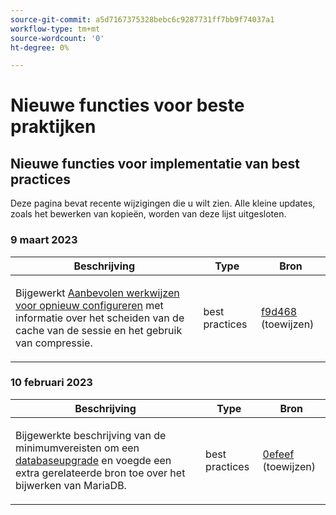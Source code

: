```yaml
---
source-git-commit: a5d7167375328bebc6c9287731ff7bb9f74037a1
workflow-type: tm+mt
source-wordcount: '0'
ht-degree: 0%

---
```

# Nieuwe functies voor beste praktijken

## Nieuwe functies voor implementatie van best practices

Deze pagina bevat recente wijzigingen die u wilt zien. Alle kleine updates, zoals het bewerken van kopieën, worden van deze lijst uitgesloten.

### 9 maart 2023

<table style="table-layout:auto;">
  <thead>
    <tr>
      <th>Beschrijving</th>
      <th>Type</th>
      <th>Bron</th>
    </tr>
  </thead>
  <tbody>
    <tr>
      <td><p>Bijgewerkt <a href="https://experienceleague.adobe.com/docs/commerce-operations/implementation-playbook/best-practices/planning/redis-service-configuration.html">Aanbevolen werkwijzen voor opnieuw configureren</a> met informatie over het scheiden van de cache van de sessie en het gebruik van compressie.</p>
</td>
      <td>best practices</td>
      <td><a href="https://github.com/AdobeDocs/commerce-operations.en/commit/f9d46893a25569b9cb00b45ab285758b3b74b410">f9d468</a> (toewijzen)</td>
    </tr>
  </tbody>
</table><!-- date_group -->

### 10 februari 2023

<table style="table-layout:auto;">
  <thead>
    <tr>
      <th>Beschrijving</th>
      <th>Type</th>
      <th>Bron</th>
    </tr>
  </thead>
  <tbody>
    <tr>
      <td><p>Bijgewerkte beschrijving van de minimumvereisten om een <a href="https://experienceleague.adobe.com/docs/commerce-operations/implementation-playbook/best-practices/maintenance/commerce-235-upgrade-prerequisites-mariadb.html">databaseupgrade</a> en voegde een extra gerelateerde bron toe over het bijwerken van MariaDB.</p>
</td>
      <td>best practices</td>
      <td><a href="https://github.com/AdobeDocs/commerce-operations.en/commit/0efeef6f3d5276f42e4a67fe55f6108a399f45fb">0efeef</a> (toewijzen)</td>
    </tr>
  </tbody>
</table><!-- date_group --><!-- month_group --><!-- year_group -->
